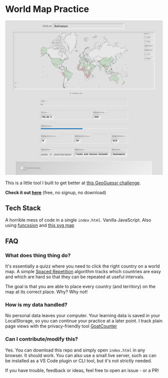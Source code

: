 # World Map Practice

![Screenshot of the app](./screenshot.png)

This is a little tool I built to get better at [this GeoGuessr challenge](https://www.geoguessr.com/vgp/3355).

**Check it out [here](https://learn-worldmap.netlify.app/)** (free, no signup, no download)

## Tech Stack

A horrible mess of code in a single `index.html`. Vanilla JavaScript. Also using [funcssion](https://funcssion.com/) and [this svg map](https://github.com/VictorCazanave/svg-maps/tree/master/packages/world)

## FAQ

### What does thing thing do?

It's essentially a quizz where you need to click the right country on a world map. A simple [Spaced Repetition](https://en.wikipedia.org/wiki/Spaced_repetition) algorithm tracks which countries are easy and which are hard so that they can be repeated at useful intervals.

The goal is that you are able to place every country (and territory) on the map at its correct place. Why? Why not!

### How is my data handled?

No personal data leaves your computer. Your learning data is saved in your LocalStorage, so you can continue your practice at a later point. I track plain page views with the privacy-friendly tool [GoatCounter](https://www.goatcounter.com/)

### Can I contribute/modify this?

Yes. You can download this repo and simply open `index.html` in any browser. It should work. You can also use a small live server, such as can be installed as a VS Code plugin or CLI tool, but it's not strictly needed.

If you have trouble, feedback or ideas, feel free to open an issue - or a PR!